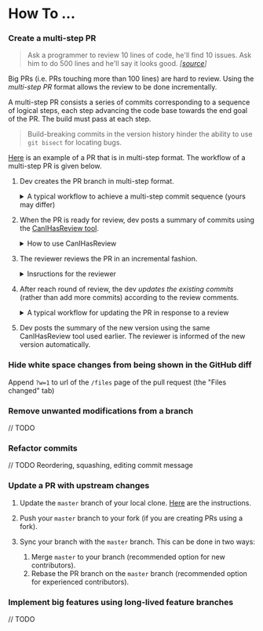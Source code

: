 # How To ...

### Create a multi-step PR

> Ask a programmer to review 10 lines of code, he'll find 10 issues. Ask him to do 500 lines and he'll say it 
> looks good. _[[source](https://twitter.com/girayozil/status/306836785739210752)]_

Big PRs (i.e. PRs touching more than 100 lines) are hard to review. Using the _multi-step PR_ format allows the 
review to be done incrementally.

A multi-step PR consists a series of commits corresponding to a sequence of logical steps, 
each step advancing the code base towards the end goal of the PR. The build must pass at each step. 

                     
> Build-breaking commits in the version history hinder the ability to use `git bisect` for locating bugs.

[Here](https://github.com/se-edu/addressbook-level4/pull/237) is an example of a PR that is in multi-step format.
The workflow of a multi-step PR is given below.

1. Dev creates the PR branch in multi-step format.
   
   <details>
   <summary>A typical workflow to achieve a multi-step commit sequence (yours may differ)</summary>
   
    
   * Plan the PR as a sequence of logical steps.
   * Implement each step, committing each step as a separate commit. Note that you might have to deviate from the 
     original plan along the way, which is fine; continue to commit after each significant change.
   * After the fix is complete, refactor the commits (i.e. reorder, squash, split, etc.) to achieve  
     a commit sequence that reflects the logical steps of the fix you should have taken in retrospect.<br>
     Remember to write [detailed commit messages](FormatsAndConventions.md#commit-message) for each commit.
   </details>

   
1. When the PR is ready for review, dev posts a summary of commits using the 
   [CanIHasReview tool](https://github.com/pyokagan/canihasreview/).
    
    <details>
    <summary>How to use CanIHasReview</summary>
    
    1. Navigate to your PR. e.g. `https://github.com/se-edu/addressbook-level4/pull/237`.
    1. Replace github.com in the PR URL with `canihasreview.herokuapp.com`. The resulting URL should be 
       something like `https://canihasreview.herokuapp.com/se-edu/addressbook-level4/pull/237`.
    1. Click `Submit new iteration` button. It will post a summary of the PR similar to 
       [this example](https://github.com/se-edu/addressbook-level4/pull/209#issuecomment-270905049)
    
    </details>
       
1. The reviewer reviews the PR in an incremental fashion.

    <details>
    <summary>Insructions for the reviewer</summary>
    
    1. Review one commit at a time, starting with the earliest commit. 
       [Here](https://github.com/se-edu/addressbook-level4/pull/209#pullrequestreview-15603608) is an example.
    1. If the early commits require lot of changes, there's no need to review later commits until the early commits 
       are updated as per review.
    
    </details>
      
1. After reach round of review, the dev _updates the existing commits_  (rather than add more commits)
   according to the review comments. 
   
   <details>
   <summary>A typical workflow for updating the PR in response to a review</summary>
   
   * Commit changes in separate commits.
   * Squash the new commits onto the relevant commits in the PR. New commits can remain if they introduce new
     logical changes that were not in the previous version, or if the reviewer recommended splitting existing commits.
   
   </details>
   
1. Dev posts the summary of the new version using the same CanIHasReview tool used earlier. The reviewer is informed
   of the new version automatically.

### Hide white space changes from being shown in the GitHub diff 
  
Append `?w=1` to url of the `/files` page of the pull request (the "Files changed" tab)

### Remove unwanted modifications from a branch

// TODO

### Refactor commits

// TODO Reordering, squashing, editing commit message

### Update a PR with upstream changes

1. Update the `master` branch of your local clone. 
[Here](https://help.github.com/articles/syncing-a-fork/) are the instructions.

1. Push your `master` branch to your fork (if you are creating PRs using a fork).

1. Sync your branch with the `master` branch. This can be done in two ways:
   1. Merge `master` to your branch (recommended option for new contributors).
   1. Rebase the PR branch on the `master` branch (recommended option for experienced contributors). 

### Implement big features using long-lived feature branches

// TODO